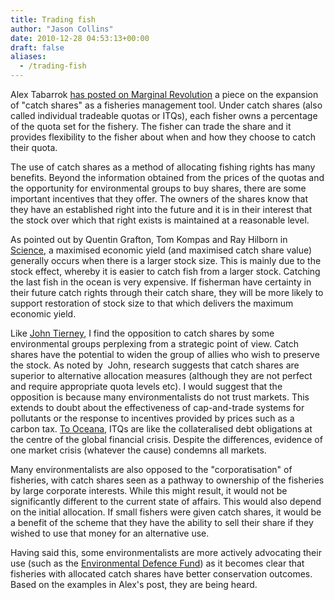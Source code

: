 ```yaml
---
title: Trading fish
author: "Jason Collins"
date: 2010-12-28 04:53:13+00:00
draft: false
aliases:
  - /trading-fish
---
```


Alex Tabarrok [has posted on Marginal Revolution](http://www.marginalrevolution.com/marginalrevolution/2010/12/catch-shares.html) a piece on the expansion of "catch shares" as a fisheries management tool. Under catch shares (also called individual tradeable quotas or ITQs), each fisher owns a percentage of the quota set for the fishery. The fisher can trade the share and it provides flexibility to the fisher about when and how they choose to catch their quota.

The use of catch shares as a method of allocating fishing rights has many benefits. Beyond the information obtained from the prices of the quotas and the opportunity for environmental groups to buy shares, there are some important incentives that they offer. The owners of the shares know that they have an established right into the future and it is in their interest that the stock over which that right exists is maintained at a reasonable level.

As pointed out by Quentin Grafton, Tom Kompas and Ray Hilborn in [Science](http://www.sciencemag.org/content/318/5856/1601.full?ijkey=RDIBlVv0hBhCQ&keytype=ref&siteid=sci), a maximised economic yield (and maximised catch share value) generally occurs when there is a larger stock size. This is mainly due to the stock effect, whereby it is easier to catch fish from a larger stock. Catching the last fish in the ocean is very expensive. If fisherman have certainty in their future catch rights through their catch share, they will be more likely to support restoration of stock size to that which delivers the maximum economic yield.

Like [John Tierney](http://tierneylab.blogs.nytimes.com/2008/09/18/how-to-save-fish), I find the opposition to catch shares by some environmental groups perplexing from a strategic point of view. Catch shares have the potential to widen the group of allies who wish to preserve the stock. As noted by  John, research suggests that catch shares are superior to alternative allocation measures (although they are not perfect and require appropriate quota levels etc). I would suggest that the opposition is because many environmentalists do not trust markets. This  extends to doubt about the effectiveness of cap-and-trade systems for pollutants or the response to incentives provided by prices such as a carbon tax. [To Oceana](http://na.oceana.org/en/blog/2008/10/how-lehman-brothers-is-like-a-codfish), ITQs are like the collateralised debt obligations at the centre of the global financial crisis. Despite the differences, evidence of one market crisis (whatever the cause) condemns all markets.

Many environmentalists are also opposed to the "corporatisation" of  fisheries, with catch shares seen as a pathway to ownership of the fisheries by large corporate interests. While this might result, it would not be significantly different to the current state of affairs. This would also depend on the initial allocation. If small fishers were given catch shares, it would be a benefit of the scheme that they have the ability to sell their share if they wished to use that money for an alternative use.

Having said this, some environmentalists are more actively advocating their use (such as the [Environmental Defence Fund](http://www.edf.org/page.cfm?tagID=69)) as it becomes clear that fisheries with allocated catch shares have better conservation outcomes. Based on the examples in Alex's post, they are being heard.
